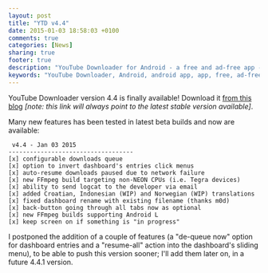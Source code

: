 ```yaml
---
layout: post
title: "YTD v4.4"
date: 2015-01-03 18:58:03 +0100
comments: true
categories: [News]
sharing: true
footer: true
description: "YouTube Downloader for Android - a free and ad-free app - new version"
keywords: "YouTube Downloader, Android, android app, app, free, ad-free, no ads, dentex, video, YouTube, downloader, ffmpeg, audio, music, video, extraction, mp3, easy, dentex, 1080p, 720p, HD, 3gp, webm, mp4, m4a, ogg, flv"
---
```

YouTube Downloader version 4.4 is finally available! Download it [from this blog](http://dentex.github.io/files/apk/latest/dentex.youtube.downloader.apk) *[note: this link will always point to the latest stable version available]*.

Many new features has been tested in latest beta builds and now are available:

     v4.4 - Jan 03 2015
    -----------------------------------
    [x] configurable downloads queue
    [x] option to invert dashboard's entries click menus
    [x] auto-resume downloads paused due to network failure
    [x] new FFmpeg build targeting non-NEON CPUs (i.e. Tegra devices)
    [x] ability to send logcat to the developer via email
    [x] added Croatian, Indonesian (WIP) and Norwegian (WIP) translations
    [x] fixed dashboard rename with existing filename (thanks m0d)
    [x] back-button going through all tabs now as optional
    [x] new FFmpeg builds supporting Android L
    [x] keep screen on if something is "in progress"

I postponed the addition of a couple of features (a "de-queue now" option for dashboard entries and a "resume-all" action into the dashboard's sliding menu), to be able to push this version sooner; I'll add them later on, in a future 4.4.1 version.


